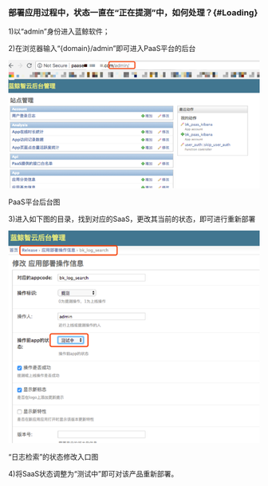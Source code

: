 ### 部署应用过程中，状态一直在“正在提测”中，如何处理？{#Loading}

1)以“admin”身份进入蓝鲸软件；

2)在浏览器输入“{domain}/admin”即可进入PaaS平台的后台

![](../assets/17501.png)

PaaS平台后台图

3)进入如下图的目录，找到对应的SaaS，更改其当前的状态，即可进行重新部署

![](../assets/17502.png)

“日志检索”的状态修改入口图

4)将SaaS状态调整为“测试中”即可对该产品重新部署。
